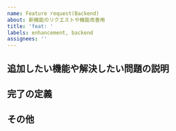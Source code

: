```yaml
---
name: Feature request(Backend)
about: 新機能のリクエストや機能改善用
title: 'feat: '
labels: enhancement, backend
assignees: ''
---
```


## 追加したい機能や解決したい問題の説明

## 完了の定義

## その他

